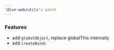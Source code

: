 ```yaml
---
'@lun-web/utils': patch
---
```


### Features

- add `globalObject`, replace globalThis internally
- add `createBinds`